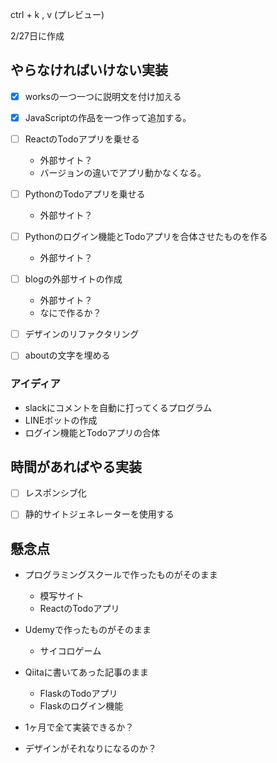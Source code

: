 ctrl + k , v (プレビュー)

2/27日に作成
## やらなければいけない実装

- [x] worksの一つ一つに説明文を付け加える
- [x] JavaScriptの作品を一つ作って追加する。
- [ ] ReactのTodoアプリを乗せる
    - 外部サイト？
    - バージョンの違いでアプリ動かなくなる。
    
- [ ] PythonのTodoアプリを乗せる
    - 外部サイト？
- [ ] Pythonのログイン機能とTodoアプリを合体させたものを作る
    - 外部サイト？
- [ ] blogの外部サイトの作成
    - 外部サイト？
    - なにで作るか？
- [ ] デザインのリファクタリング
- [ ] aboutの文字を埋める

### アイディア
- slackにコメントを自動に打ってくるプログラム
- LINEボットの作成
- ログイン機能とTodoアプリの合体


## 時間があればやる実装

- [ ] レスポンシブ化
- [ ] 静的サイトジェネレーターを使用する


## 懸念点

- プログラミングスクールで作ったものがそのまま
    - 模写サイト
    - ReactのTodoアプリ
- Udemyで作ったものがそのまま
    - サイコロゲーム
- Qiitaに書いてあった記事のまま
    - FlaskのTodoアプリ
    - Flaskのログイン機能

- 1ヶ月で全て実装できるか？
- デザインがそれなりになるのか？

